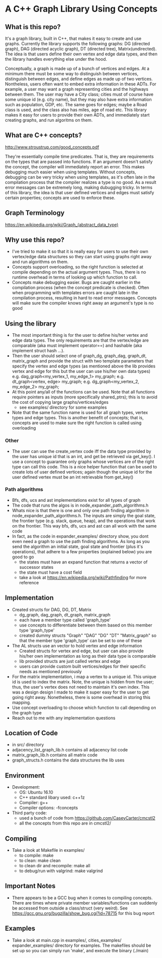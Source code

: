 # A C++ Graph Library Using Concepts

## What is this repo?

It's a graph library, built in C++, that makes it easy to create and use graphs. Currently the library supports the following
graphs: DG (directed graph), DAG (directed acyclic graph), DT (directed tree), Matrix(undirected). The idea is that users define their own vertex and edge data
types, and then the library handles everything else under the hood.

Conceptually, a graph is made up of a bunch of vertices and edges. At a minimum there must be some way to distinguish between vertices, distinguish between edges, and
define edges as made up of two vertices. Nontheless, users often want to embed extra information in these ADTs. For example, a user may want a graph representing
cities and the highways between them. The user may have a City class; cities must of course have some unique id (e.g. city name), but they may also have extra information such as population, GDP,
etc. The same goes for edges; maybe a Road class is used, and the class also has miles, age of road etc. This library makes it easy for users to provide their own
ADTs, and immediately start creating graphs, and run algoritms on them. 


## What are C++ concepts?

http://www.stroustrup.com/good_concepts.pdf

They're essentially compile time predicates. That is, they are requirements on the types that are passed into functions. If an argument doesn't satisfy the concept,
the compiler will immediately report an error. This makes debugging much easier when using templates. Without concepts, debugging can be very tricky when
using templates, as it's often late in the compilation process that the compiler realizes a type is no good. As a result error messages can be extremely
long, making dubugging tricky. In terms of this library, the idea is that user defined vertices and edges must
satisfy certain properties; concepts are used to enforce these.


## Graph Terminology

https://en.wikipedia.org/wiki/Graph_(abstract_data_type)


## Why use this repo?

- I've tried to make it so that it is really easy for users to use their own vertex/edge data structures so they can  start using graphs right away and run
  algorithms on them. 
- Concepts support overloading, so the right function is selected at compile depending on the actual argument types. Thus, there is no runtime overhead in
  terms of looking up which function to call.
- Concepts make debugging easier. Bugs are caught earlier in the compilation process (when the concept predicate is checked). Often when programming with
  templates errors are caught late in the compilation process, resulting in hard to read error messages. Concepts will make sure the compiler knows right away
  an argument's type is no good

## Using the library

- The most important thing is for the user to define his/her vertex and edge data types. The only requirements are that the vertex/edge are comparable (aka must
  implement operator==) and hashable (aka implement struct hash<vertex> ...).
- Then the user should select one of graph_dg, graph_dag, graph_dt, matrix_graph and provide the struct with two template parameters that
specify the vertex and edge types (as mentioned above the lib provides vertex and edge for this but the user can use his/her own data types)
   e.g.  dag_graph<my_vertex_1, my_edge_1> my_graph;
   e.g.  dt_graph<vertex, edge> my_graph;
   e.g.  dg_graph<my_vertex_2, my_edge_2> my_graph;
- At this point any/all of the functions can be used. Note that all functions require pointers as inputs (more specifically shared_ptrs); this is to avoid
  the cost of copying large graphs/vertices/edges
   - see examples/ directory for some examples
- Note that the same function name is used for all graph types, vertex types and edge types. This is another benefit of concepts; that is, concepts are used
  to make sure the right function is called using overloading

### Other

- The user can use the create_vertex code iff the data type provided by the user has unique id that is an int, and get be retrieved via get_key(). 
I use a concept to guarantee only graphs whose vertices are of the right type can call this code. This is a nice helper function that can be used to create
lots of user defined vertices; again though the unique id for the user defined vertex must be an int retrievable from get_key()

### Path algorithms
- Bfs, dfs, ucs and ast implementations exist for all types of graph
- The code that runs the algos is in node_expander_path_algorithms.h
- Whats nice is that there is one and only one path finding algorithm in node_expander_path_algorithms.h. The inputs are simply the goal state, the frontier
  type (e.g. stack, queue, heap), and the operations that work on the frontier. This way bfs, dfs, ucs and ast can all work with the same code
- In fact, as the code in expander_examples/ directory show, you dont even need a graph to use the path finding algorithms. As long as you send the
  algorithm an initial state, goal state and frontier (plus it's operations), that adhere to a few properties (explained below) you are good to go
   - the states must have an expand function that returns a vector of successor states
   - the state must have a cost field
   - take a look at https://en.wikipedia.org/wiki/Pathfinding for more reference

## Implementation

- Created structs for DAG, DG, DT, Matrix
   - dg_graph, dag_graph, dt_graph, matrix_graph
   - each have a member type called 'graph_type'
   - use concepts to differentiate between them based on this member type 'graph_type'
   - created dummy structs "Graph" "DAG" "DG" "DT" "Matrix_graph" so that the member type 'graph_type' can be set to one of these
- The AL structs use an vector to hold vertex and edge information
   - Created structs for vertex and edge, but user can also provide his/her own implementation as long as their data type is comparable
   - lib provided structs are just called vertex and edge
   - users can provide custom built vertices/edges for their specific needs as mentioned previously
- For the matrix implementation, i map a vertex to a unique id. This unique id is used to index the matrix. Note, the unique is hidden from the user; thus, the
  user's vertex does not need to maintain it's own index. This was a design design I made to make it super easy for the user to get going right away.
  Nonetheless, there is some overhead in storing this mapping.
- Use concept overloading to choose which function to call depending on the graph type
- Reach out to me with any implementation questions

## Location of Code
- in src/ directory
- adjacency_list_graph_lib.h contains all adjacency list code
- matrix_graph_lib.h contains all matrix code
- graph_structs.h contains the data structures the lib uses

## Environment
- Development:
   - OS: Ubuntu 16.10
   - C++ standard libary used: c++1z
   - Compiler: g++
   - Compiler options: -fconcepts 
- Third party code:
   - used a bunch of code from https://github.com/CaseyCarter/cmcstl2
   - all the concepts from this repo are in cmcstl2/

## Compiling
- Take a look at Makefile in examples/ 
   - to compile: make
   - to clean: make clean
   - to clean dir and recompile: make all
   - to debug/run with valgrind: make valgrind

## Important Notes

- There appears to be a GCC bug when it comes to compiling concepts. There are times where private member variables/functions can suddenly be accessed from
  outside a class/struct (very weird). See https://gcc.gnu.org/bugzilla/show_bug.cgi?id=78715 for this bug report


## Examples
- Take a look at main.cpp in examples/, cities_examples/ expander_examples/ directory for examples. The makefiles should be set up so you can simply run
  'make', and execute the binary (./main)

